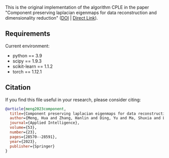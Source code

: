 This is the original implementation of the algorithm CPLE in the paper "Component preserving laplacian eigenmaps for data reconstruction and dimensionality reduction" ([DOI](https://doi.org/10.1007/s10489-023-05012-6) | [Direct Link](https://link.springer.com/article/10.1007/s10489-023-05012-6)).

## Requirements

Current environment:

* python == 3.9
* scipy == 1.9.3
* scikit-learn == 1.1.2
* torch == 1.12.1

## Citation

If you find this file useful in your research, please consider citing:

```bibtex
@article{meng2023component,
  title={Component preserving laplacian eigenmaps for data reconstruction and dimensionality reduction},
  author={Meng, Hua and Zhang, Hanlin and Ding, Yu and Ma, Shuxia and Long, Zhiguo},
  journal={Applied Intelligence},
  volume={53},
  number={23},
  pages={28570--28591},
  year={2023},
  publisher={Springer}
}
```
